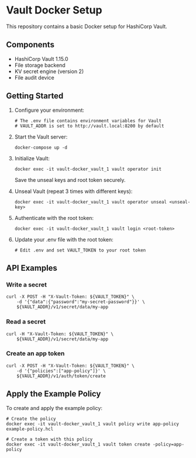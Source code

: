 # Vault Docker Setup

This repository contains a basic Docker setup for HashiCorp Vault.

## Components

- HashiCorp Vault 1.15.0
- File storage backend
- KV secret engine (version 2)
- File audit device

## Getting Started

1. Configure your environment:
   ```
   # The .env file contains environment variables for Vault
   # VAULT_ADDR is set to http://vault.local:8200 by default
   ```

2. Start the Vault server:
   ```
   docker-compose up -d
   ```

3. Initialize Vault:
   ```
   docker exec -it vault-docker_vault_1 vault operator init
   ```
   Save the unseal keys and root token securely.

4. Unseal Vault (repeat 3 times with different keys):
   ```
   docker exec -it vault-docker_vault_1 vault operator unseal <unseal-key>
   ```

5. Authenticate with the root token:
   ```
   docker exec -it vault-docker_vault_1 vault login <root-token>
   ```

6. Update your .env file with the root token:
   ```
   # Edit .env and set VAULT_TOKEN to your root token
   ```

## API Examples

### Write a secret
```
curl -X POST -H "X-Vault-Token: ${VAULT_TOKEN}" \
    -d '{"data":{"password":"my-secret-password"}}' \
    ${VAULT_ADDR}/v1/secret/data/my-app
```

### Read a secret
```
curl -H "X-Vault-Token: ${VAULT_TOKEN}" \
    ${VAULT_ADDR}/v1/secret/data/my-app
```

### Create an app token
```
curl -X POST -H "X-Vault-Token: ${VAULT_TOKEN}" \
    -d '{"policies":["app-policy"]}' \
    ${VAULT_ADDR}/v1/auth/token/create
```

## Apply the Example Policy

To create and apply the example policy:

```
# Create the policy
docker exec -it vault-docker_vault_1 vault policy write app-policy example-policy.hcl

# Create a token with this policy
docker exec -it vault-docker_vault_1 vault token create -policy=app-policy
``` 